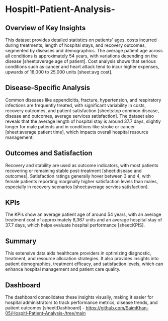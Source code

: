 # Hospitl-Patient-Analysis-

## Overview of Key Insights
This dataset provides detailed statistics on patients' ages, costs incurred during treatments, length of hospital stays, and recovery outcomes, segmented by diseases and demographics. The average patient age across all conditions is approximately 54 years, with variations depending on the disease [sheet:average age of patient]. Cost analysis shows that serious conditions such as cancer and heart attack tend to incur higher expenses, upwards of 18,000 to 25,000 units [sheet:avg cost].​

## Disease-Specific Analysis
Common diseases like appendicitis, fracture, hypertension, and respiratory infections are frequently treated, with significant variability in costs, recovery outcomes, and patient satisfaction [sheets:top common disease, disease and outcomes, average services satisfaction]. The dataset also reveals that the average length of hospital stay is around 37.7 days, slightly longer for male patients and in conditions like stroke or cancer [sheet:average patient time], which impacts overall hospital resource management.

## Outcomes and Satisfaction
Recovery and stability are used as outcome indicators, with most patients recovering or remaining stable post-treatment [sheet:disease and outcomes]. Satisfaction ratings generally hover between 3 and 4, with female patients reporting marginally higher satisfaction levels than males, especially in recovery scenarios [sheet:average servies satisfaction].

## KPIs
The KPIs show an average patient age of around 54 years, with an average treatment cost of approximately 8,367 units and an average hospital stay of 37.7 days, which helps evaluate hospital performance [sheet:KPIS]. 
## Summary
This extensive data aids healthcare providers in optimizing diagnostic, treatment, and resource allocation strategies. It also provides insights into patient demographics, treatment efficacy, and satisfaction levels, which can enhance hospital management and patient care quality.

##  Dashboard
The dashboard consolidates these insights visually, making it easier for hospital administrators to track performance metrics, disease trends, and patient outcomes [sheet:Dashboard] - https://github.com/SaimKhan-05/Hospitl-Patient-Analysis-/tree/main

